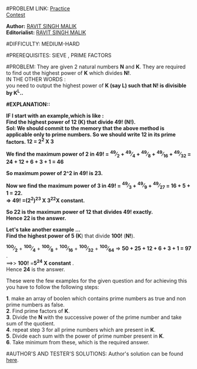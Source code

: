 #PROBLEM LINK:
[Practice][111]  
[Contest][222]

**Author:** [RAVIT SINGH MALIK][4444]  
**Editorialist:** [RAVIT SINGH MALIK][6666]

#DIFFICULTY:
MEDIUM-HARD

#PREREQUISITES:
SIEVE , PRIME FACTORS
 
#PROBLEM:
They are given 2 natural numbers <b>N</b> and <b>K</b>. They are required to
find out the highest power of <b>K</b> which divides **N!**.  
IN THE OTHER WORDS :  
you need to output the highest power of <b>K<b> (say <b>L</b>) such that <b>N!</b> is divisible by <b>K<sup>L</sup></b>..  

#EXPLANATION::  

IF I start with an example,which is like :  
Find the highest power of 12 (<b>K</b>) that divide 49! (<b>N!</b>).  
Sol: We should commit to the memory that the above method is applicable only to prime numbers.    So we should write 12 in its prime factors. <b>12 = 2<sup>2</sup> X 3</b>

We find the maximum power of 2 in 49! = <b><sup>49</sup>&frasl;<sub>2</sub></b> + <b><sup>49</sup>&frasl;<sub>4</sub></b> + <b><sup>49</sup>&frasl;<sub>8</sub></b> + <b><sup>49</sup>&frasl;<sub>16</sub></b> + <b><sup>49</sup>&frasl;<sub>32</sub></b>  = <b>24 + 12 + 6 + 3 + 1 = 46</b>

So maximum power of <b>2^2</b> in <b>49!</b> is <b>23</b>.

Now we find the maximum power of 3 in 49! = <b><sup>49</sup>&frasl;<sub>3</sub></b> + <b><sup>49</sup>&frasl;<sub>9</sub></b> + <b><sup>49</sup>&frasl;<sub>27</sub></b> = <b>16 + 5 + 1 = 22</b>.  
⇒ <b>49!</b> =<b>(2<sup>2</sup>)<sup>23</sup> X 3<sup>22</sup>X constant</b>.   

So 22 is the maximum power of 12 that divides 49! exactly.  
Hence 22 is the answer.


Let's take another example ...   
Find the highest power of <b>5</b> (</b>K</b>) that divide <b>100!</b> (<b>N!</b>).  

<b><sup>100</sup>&frasl;<sub>2</sub></b> + <b><sup>100</sup>&frasl;<sub>4</sub></b> + <b><sup>100</sup>&frasl;<sub>8</sub></b> + <b><sup>100</sup>&frasl;<sub>16</sub></b> + <b><sup>100</sup>&frasl;<sub>32</sub></b> + <b><sup>100</sup>&frasl;<sub>64</sub></b> ⇒ <b>50 + 25 + 12 + 6 + 3 + 1 = 97</b>  .   
==>>  <b>100!</b></b> =<b>5<sup>24</sup> X constant</b> .  
Hence <b>24</b> is the answer.  


These were the few examples for the given question and for achieving this you have to follow the following steps:    

<b>1</b>. make an array of boolen which contains prime numbers as true and non prime numbers as false.  
<b>2</b>. Find prime factors of <b>K</b>.  
<b>3</b>. Divide the <b>N</b> with the successive power of the prime number and take sum of the quotient.  
<b>4</b>. repeat step 3 for all prime numbers which are present in <b>K</b>.  
<b>5</b>. Divide each sum with the power of prime number present in <b>K</b>.  
<b>6</b>. Take minimum from these, which is the required answer.  
    


#AUTHOR'S AND TESTER'S SOLUTIONS:
Author's solution can be found [here][333]. 


[111]: https://www.codechef.com/problems/INLO35
[222]: https://www.codechef.com/INLO1601/problems/INLO35
[333]: https://www.codechef.com/viewsolution/11782831

[4444]: http://www.codechef.com/users/ravit0001
[6666]: http://www.codechef.com/users/ravit0001
